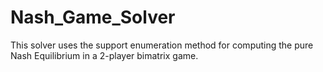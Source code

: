 # Nash_Game_Solver
This solver uses the support enumeration method for computing the pure Nash Equilibrium in a 2-player bimatrix game.
